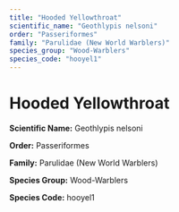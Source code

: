 ```yaml
---
title: "Hooded Yellowthroat"
scientific_name: "Geothlypis nelsoni"
order: "Passeriformes"
family: "Parulidae (New World Warblers)"
species_group: "Wood-Warblers"
species_code: "hooyel1"
---
```


# Hooded Yellowthroat

**Scientific Name:** Geothlypis nelsoni

**Order:** Passeriformes

**Family:** Parulidae (New World Warblers)

**Species Group:** Wood-Warblers

**Species Code:** hooyel1
